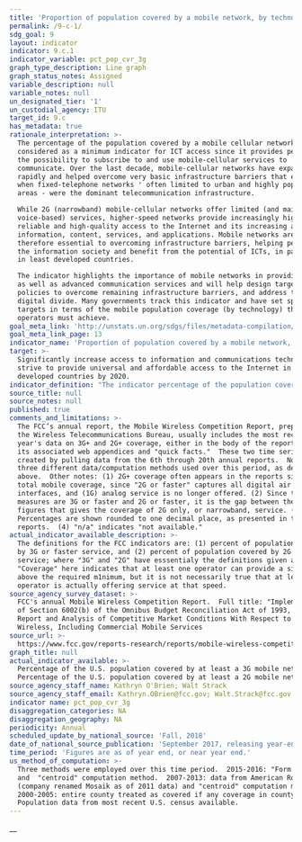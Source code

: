 ```yaml
---
title: 'Proportion of population covered by a mobile network, by technology'
permalink: /9-c-1/
sdg_goal: 9
layout: indicator
indicator: 9.c.1
indicator_variable: pct_pop_cvr_3g
graph_type_description: Line graph
graph_status_notes: Assigned
variable_description: null
variable_notes: null
un_designated_tier: '1'
un_custodial_agency: ITU
target_id: 9.c
has_metadata: true
rationale_interpretation: >-
  The percentage of the population covered by a mobile cellular network can be
  considered as a minimum indicator for ICT access since it provides people with
  the possibility to subscribe to and use mobile-cellular services to
  communicate. Over the last decade, mobile-cellular networks have expanded
  rapidly and helped overcome very basic infrastructure barriers that existed
  when fixed-telephone networks ' often limited to urban and highly populated
  areas - were the dominant telecommunication infrastructure. 

  While 2G (narrowband) mobile-cellular networks offer limited (and mainly
  voice-based) services, higher-speed networks provide increasingly high-speed,
  reliable and high-quality access to the Internet and its increasing amount of
  information, content, services, and applications. Mobile networks are
  therefore essential to overcoming infrastructure barriers, helping people join
  the information society and benefit from the potential of ICTs, in particular
  in least developed countries. 

  The indicator highlights the importance of mobile networks in providing basic,
  as well as advanced communication services and will help design targeted
  policies to overcome remaining infrastructure barriers, and address the
  digital divide. Many governments track this indicator and have set specific
  targets in terms of the mobile population coverage (by technology) that
  operators must achieve.
goal_meta_link: 'http://unstats.un.org/sdgs/files/metadata-compilation/Metadata-Goal-9.pdf'
goal_meta_link_page: 13
indicator_name: 'Proportion of population covered by a mobile network, by technology'
target: >-
  Significantly increase access to information and communications technology and
  strive to provide universal and affordable access to the Internet in least
  developed countries by 2020.
indicator_definition: "The indicator percentage of the population covered by a mobile network, broken down by technology, refers to the percentage of inhabitants living within range of a mobile-cellular signal, irrespective of whether or not they are mobile phone subscribers or users. This is calculated by dividing the number of inhabitants within range of a mobile-cellular signal by the total population and multiplying by 100. The indicator is based on where the population lives, and not where they work or go to school, etc. When there are multiple operators offering the service, the maximum population number covered should be reported. Coverage should refer to broadband (3G and more) and narrowband (2G) mobile-cellular technologies and include: \t2G mobile population coverage: Mobile networks with access to data communications (e.g. Internet) at downstream speeds below 256 kbit/s. This includes mobile-cellular technologies such as GPRS, CDMA2000 1x and most EDGE implementations. The indicator refers to the theoretical ability of subscribers to use non-broadband speed mobile data services, rather than the number of active users of such services. \t3G and above mobile-population coverage: Refers to the number of mobile-cellular subscriptions with access to data communications (e.g. the Internet) at broadband downstream speeds (defined here as greater than or equal to 256 kbit/s). The indicator refers to the theoretical ability of subscribers to use broadband speed mobile data services, rather than the number of active users of such services. This includes all high-speed mobile-cellular telephone subscriptions with access to data communications, and includes mobile-cellular technologies such as WCDMA (UMTS) and associated technologies such as HSPA, CDMA2000 1x EV-DO, mobile WiMAX 802.16e and LTE. It excludes low-speed mobilebroadband subscriptions and fixed (wired) Internet subscriptions. As technologies evolve and as more and more countries will deploy and commercialize more advanced mobilebroadband networks (4G, 5G etc.), the indicator will include further breakdowns. ITU collects data for this indicator through an annual questionnaire from national telecommunication regulatory authorities or Information and Communication Technology (ICT) Ministries, who collect the data from licensed mobile-cellular operators. However, they are likely to have different levels and locations of coverage. Another method would be to request each operator's coverage maps, which can be overlaid with maps showing the population of the country."
source_title: null
source_notes: null
published: true
comments_and_limitations: >-
  The FCC’s annual report, the Mobile Wireless Competition Report, prepared by
  the Wireless Telecommunications Bureau, usually includes the most recent
  year's data on 3G+ and 2G+ coverage, either in the body of the report or in
  its associated web appendices and "quick facts."  These two time series were
  created by pulling data from the 6th through 20th annual reports.  Note the
  three different data/computation methods used over this period, as described
  above.  Other notes: (1) 2G+ coverage often appears in the reports simply as
  total mobile coverage, since "2G or faster" captures all digital air
  interfaces, and (1G) analog service is no longer offered. (2) Since the
  measures are 3G or faster and 2G or faster, it is the gap between the two
  figures that gives the coverage of 2G only, or narrowband, service. (3)
  Percentages are shown rounded to one decimal place, as presented in the public
  reports.  (4) "n/a" indicates "not available."
actual_indicator_available_description: >-
  The definitions for the FCC indicators are: (1) percent of population covered
  by 3G or faster service, and (2) percent of population covered by 2G or faster
  service; where "3G" and "2G" have esssentialy the definitions given above. 
  "Coverage" here indicates that at least one operator can provide a signal
  above the required m1nimum, but it is not necessarily true that at least one
  operator is actually offering service at that speed.
source_agency_survey_dataset: >-
  FCC's annual Mobile Wireless Competition Report.  Full title: "Implementation
  of Section 6002(b) of the Omnibus Budget Reconciliation Act of 1993, Annual
  Report and Analysis of Competitive Market Conditions With Respect to Mobile
  Wireless, Including Commercial Mobile Services
source_url: >-
  https://www.fcc.gov/reports-research/reports/mobile-wireless-competition-reports
graph_title: null
actual_indicator_available: >-
  Percentage of the U.S. population covered by at least a 3G mobile network. 
  Percentage of the U.S. population covered by at least a 2G mobile network.  
source_agency_staff_name: Kathryn O'Brien; Walt Strack
source_agency_staff_email: Kathryn.OBrien@fcc.gov; Walt.Strack@fcc.gov
indicator name: pct_pop_cvr_3g
disaggregation_categories: NA
disaggregation_geography: NA
periodicity: Annual
scheduled_update_by_national_source: 'Fall, 2018'
date_of_national_source_publication: 'September 2017, releasing year-end 2016 data.'
time_period: 'Figures are as of year end, or near year end.'
us_method_of_computation: >-
  Three methods were employed over this time period.  2015-2016: "Form 477" data
  and  "centroid" computation method.  2007-2013: data from American Roamer
  (company renamed Mosaik as of 2011 data) and "centroid" computation method. 
  2000-2005: entire county treated as covered if any coverage in county. 
  Population data from most recent U.S. census available.
---
```

__
